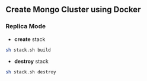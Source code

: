 ## Create Mongo Cluster using Docker


### Replica Mode
- **create** stack
```sh
sh stack.sh build
```
- **destroy** stack
```sh
sh stack.sh destroy
```


<!-- I will add the sharded version in future -->